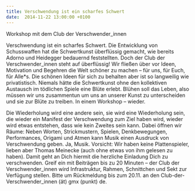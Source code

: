 ```yaml
---
title: Verschwendung ist ein scharfes Schwert
date:  2014-11-22 13:00:00 +0100
---
```


Workshop mit dem Club der Verschwender_innen



Verschwendung ist ein scharfes Schwert. Die Entwicklung von
Schusswaffen hat die Schwertkunst überflüssig gemacht, wie bereits Adorno
und Heidegger bedauernd feststellten. Doch der Club der Verschwender_innen
steht auf überflüssig! Wir fließen über vor Ideen, Motivation und Begehren
die Welt schöner zu machen – für uns, für Euch, für Alle*s. Die schönen
Ideen für sich zu behalten aber ist so langweilig wie
privatistisch. Niemals hätte die Schwertkunst ohne den kollektiven
Austausch im tödlichen Spiele eine Blüte erlebt. Blühen soll das Leben,
also müssen wir uns zusammentun um uns an unserer Kunst zu unterscheiden
und sie zur Blüte zu treiben. In einem Workshop – wieder.


Die Wiederholung wird eine andere sein, sie wird eine Wiederholung
sein, die wieder ein Manifest der Verschwendung zum Ziel haben wird,
wieder wird etwas entstehen, dass wie kein Zweites sein kann. Dabei öffnen
wir Räume: Neben Worten, Strickmustern, Spielen, Denkbewegungen,
Performances, Origami und Atmen kann Musik einen Ausdruck von
Verschwendung geben. Ja, Musik. Vorsicht: Wir haben keine Plattenspieler,
lieben aber Thomas Meinecke (auch ohne etwas von ihm gelesen zu
haben). Damit geht an Dich hiermit die herzliche Einladung Dich zu
verschwenden. Greif ein mit Beiträgen bis zu 20 Minuten – der Club der
Verschwender_innen wird Infrastruktur, Rahmen, Schnittchen und Sekt zur
Verfügung stellen. Bitte um Rückmeldung bis zum 20.11. an den
Club-der-Verschwender_innen (ät) gmx (punkt) de.


